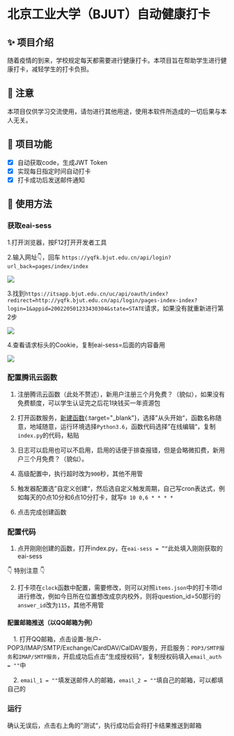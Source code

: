 # 北京工业大学（BJUT）自动健康打卡

## ✨ 项目介绍
随着疫情的到来，学校规定每天都需要进行健康打卡。本项目旨在帮助学生进行健康打卡，减轻学生的打卡负担。
## 📢 注意
本项目仅供学习交流使用，请勿进行其他用途，使用本软件所造成的一切后果与本人无关。
## 🎄 项目功能

* [x] 自动获取code，生成JWT Token
* [x] 实现每日指定时间自动打卡
* [x] 打卡成功后发送邮件通知

## 🔔 使用方法
### 获取eai-sess
1.打开浏览器，按F12打开开发者工具

2.输入网址👇，回车
`https://yqfk.bjut.edu.cn/api/login?url_back=pages/index/index`

![](https://zwhy-1310134253.cos.ap-beijing.myqcloud.com/clock1.jpg)

3.找到`https://itsapp.bjut.edu.cn/uc/api/oauth/index?redirect=http://yqfk.bjut.edu.cn/api/login/pages-index-index?login=1&appid=200220501233430304&state=STATE`请求，如果没有就重新进行第2步

![](https://zwhy-1310134253.cos.ap-beijing.myqcloud.com/clock2.jpg)

4.查看请求标头的Cookie，复制eai-sess=后面的内容备用

![](https://zwhy-1310134253.cos.ap-beijing.myqcloud.com/clock3.jpg)

### 配置腾讯云函数

1. 注册腾讯云函数（此处不赘述），新用户注册三个月免费？（貌似），如果没有免费额度，可以学生认证完之后花1块钱买一年资源包

2. 打开函数服务，[新建函数](https://console.cloud.tencent.com/scf/list-create?rid=1&ns=default&createType=empty){:target="_blank"}，选择”从头开始“，函数名称随意，地域随意，运行环境选择`Python3.6`，函数代码选择”在线编辑“，复制`index.py`的代码，粘贴

3. 日志可以启用也可以不启用，启用的话便于排查报错，但是会略微扣费，新用户三个月免费？（貌似）。

4. 高级配置中，执行超时改为`900`秒，其他不用管

5. 触发器配置选”自定义创建“，然后选自定义触发周期，自己写cron表达式，例如每天的0点10分和6点10分打卡，就写`0 10 0,6 * * * *`

6. 点击完成创建函数

### 配置代码

1. 点开刚刚创建的函数，打开index.py，在`eai-sess = ”“`此处填入刚刚获取的eai-sess

👇 特别注意 👇

2. 打卡项在`clock`函数中配置，需要修改，则可以对照`items.json`中的打卡项id进行修改，例如今日所在位置想改成京内校外，则将question_id=50那行的`answer_id`改为`115`，其他不用管

#### 配置邮箱推送（以QQ邮箱为例）

　1. 打开QQ邮箱，点击设置-账户-POP3/IMAP/SMTP/Exchange/CardDAV/CalDAV服务，开启服务：`POP3/SMTP服务`和`IMAP/SMTP服务`，开启成功后点击”生成授权码“，复制授权码填入`email_auth = ""`中

　2. `email_1 = ""`填发送邮件人的邮箱，`email_2 = ""`填自己的邮箱，可以都填自己的

### 运行
确认无误后，点击右上角的”测试“，执行成功后会将打卡结果推送到邮箱
